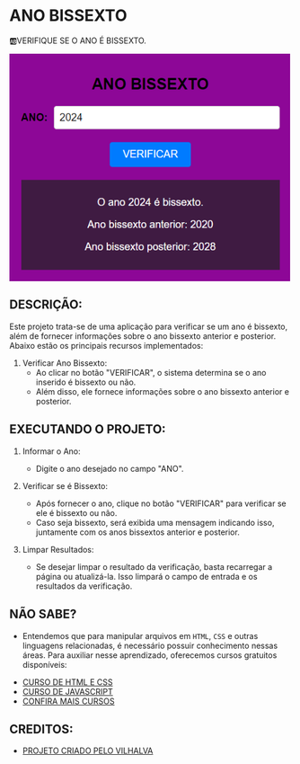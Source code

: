 # ANO BISSEXTO
🆎VERIFIQUE SE O ANO É BISSEXTO.

<img src="FOTO.png" align="center" width="500"> <br>

## DESCRIÇÃO:
Este projeto trata-se de uma aplicação para verificar se um ano é bissexto, além de fornecer informações sobre o ano bissexto anterior e posterior. Abaixo estão os principais recursos implementados:

1. Verificar Ano Bissexto:
   - Ao clicar no botão "VERIFICAR", o sistema determina se o ano inserido é bissexto ou não.
   - Além disso, ele fornece informações sobre o ano bissexto anterior e posterior.

## EXECUTANDO O PROJETO:
1. Informar o Ano:
   - Digite o ano desejado no campo "ANO".

2. Verificar se é Bissexto:
   - Após fornecer o ano, clique no botão "VERIFICAR" para verificar se ele é bissexto ou não.
   - Caso seja bissexto, será exibida uma mensagem indicando isso, juntamente com os anos bissextos anterior e posterior.

3. Limpar Resultados:
   - Se desejar limpar o resultado da verificação, basta recarregar a página ou atualizá-la. Isso limpará o campo de entrada e os resultados da verificação.

## NÃO SABE?
- Entendemos que para manipular arquivos em `HTML`, `CSS` e outras linguagens relacionadas, é necessário possuir conhecimento nessas áreas. Para auxiliar nesse aprendizado, oferecemos cursos gratuitos disponíveis:
* [CURSO DE HTML E CSS](https://github.com/VILHALVA/CURSO-DE-HTML-E-CSS)
* [CURSO DE JAVASCRIPT](https://github.com/VILHALVA/CURSO-DE-JAVASCRIPT)
* [CONFIRA MAIS CURSOS](https://github.com/VILHALVA?tab=repositories&q=+topic:CURSO)

## CREDITOS:
- [PROJETO CRIADO PELO VILHALVA](https://github.com/VILHALVA)

